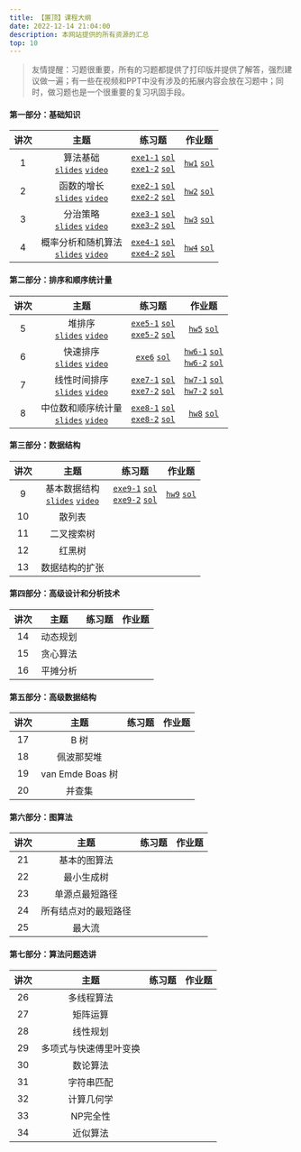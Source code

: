 ```yaml
---
title: 【置顶】课程大纲
date: 2022-12-14 21:04:00
description: 本网站提供的所有资源的汇总
top: 10
---
```


> 友情提醒：习题很重要，所有的习题都提供了打印版并提供了解答，强烈建议做一遍；有一些在视频和PPT中没有涉及的拓展内容会放在习题中；同时，做习题也是一个很重要的复习巩固手段。

#### 第一部分：基础知识

|讲次|主题|练习题|作业题|
|:-:|:-:|:-:|:-:|
|1|算法基础<br/>[`slides`](/slides/lec01-getting-started.pdf) [`video`](https://www.bilibili.com/video/BV1xD4y1V77a/)|[`exe1-1`](/exercise/exe1-1.pdf) [`sol`](/solution1/exe1-1/)<br/>[`exe1-2`](/exercise/exe1-2.pdf) [`sol`](/solution1/exe1-2/)|[`hw1`](/homework/hw1.pdf) [`sol`](/solution1/hw1/)|
|2|函数的增长<br/>[`slides`](/slides/lec02-growth-of-functions.pdf) [`video`](https://www.bilibili.com/video/BV1vx4y1G7oQ/)|[`exe2-1`](/exercise/exe2-1.pdf) [`sol`](/solution2/exe2-1/)<br/>[`exe2-2`](/exercise/exe2-2.pdf) [`sol`](/solution2/exe2-2/)|[`hw2`](/homework/hw2.pdf) [`sol`](/solution2/hw2/)|
|3|分治策略<br/>[`slides`](/slides/lec03-divide-and-conquer.pdf) [`video`](https://www.bilibili.com/video/BV1MM411F7Er/)|[`exe3-1`](/exercise/exe3-1.pdf) [`sol`](/solution3/exe3-1/)<br/>[`exe3-2`](/exercise/exe3-2.pdf) [`sol`](/solution3/exe3-2/)|[`hw3`](/homework/hw3.pdf) [`sol`](/solution3/hw3/)|
|4|概率分析和随机算法<br/>[`slides`](/slides/lec04-probabilistic-analysis-and-randomized-algorithms.pdf) [`video`](https://www.bilibili.com/video/BV1Dd4y1j7n3/)|[`exe4-1`](/exercise/exe4-1.pdf) [`sol`](/solution4/exe4-1/)<br/>[`exe4-2`](/exercise/exe4-2.pdf) [`sol`](/solution4/exe4-2/)|[`hw4`](/homework/hw4.pdf) [`sol`](/solution4/hw4/)|


#### 第二部分：排序和顺序统计量

|讲次|主题|练习题|作业题|
|:-:|:-:|:-:|:-:|
|5|堆排序<br/>[`slides`](/slides/lec05-heapsort.pdf) [`video`](https://www.bilibili.com/video/BV1mT411y7Hx/)|[`exe5-1`](/exercise/exe5-1.pdf) [`sol`](/solution5/exe5-1/)<br/>[`exe5-2`](/exercise/exe5-2.pdf) [`sol`](/solution5/exe5-2/)|[`hw5`](/homework/hw5.pdf) [`sol`](/solution5/hw5/)|
|6|快速排序<br/>[`slides`](/slides/lec06-quicksort.pdf) [`video`](https://www.bilibili.com/video/BV1Qv4y167Jb/)|[`exe6`](/exercise/exe6.pdf) [`sol`](/solution6/exe6/)|[`hw6-1`](/homework/hw6-1.pdf) [`sol`](/solution6/hw6-1/)<br/>[`hw6-2`](/homework/hw6-2.pdf) [`sol`](/solution6/hw6-2/)|
|7|线性时间排序<br/>[`slides`](/slides/lec07-sorting-in-linear-time.pdf) [`video`](https://www.bilibili.com/video/BV1yj411T7pJ/)|[`exe7-1`](/exercise/exe7-1.pdf) [`sol`](/solution7/exe7-1/)<br/>[`exe7-2`](/exercise/exe7-2.pdf) [`sol`](/solution7/exe7-2/)|[`hw7-1`](/homework/hw7-1.pdf) [`sol`](/solution7/hw7-1/)<br/>[`hw7-2`](/homework/hw7-2.pdf) [`sol`](/solution7/hw7-2/)|
|8|中位数和顺序统计量<br/>[`slides`](/slides/lec08-medians-and-order-statistics.pdf) [`video`](https://www.bilibili.com/video/BV1yA411z7f1/)|[`exe8-1`](/exercise/exe8-1.pdf) [`sol`](/solution8/exe8-1/)<br/>[`exe8-2`](/exercise/exe8-2.pdf) [`sol`](/solution8/exe8-2/)|[`hw8`](/homework/hw8.pdf) [`sol`](/solution8/hw8/)|


#### 第三部分：数据结构

|讲次|主题|练习题|作业题|
|:-:|:-:|:-:|:-:|
|9|基本数据结构<br/>[`slides`](/slides/lec09-elementary-data-structures.pdf) [`video`](https://www.bilibili.com/video/BV15U421Z7tm/)|[`exe9-1`](/exercise/exe9-1.pdf) [`sol`](/solution9/exe9-1/)<br/>[`exe9-2`](/exercise/exe9-2.pdf) [`sol`](/solution9/exe9-2/)|[`hw9`](/homework/hw9.pdf) [`sol`](/solution9/hw9/)|
|10|散列表|||
|11|二叉搜索树|||
|12|红黑树|||
|13|数据结构的扩张|||


#### 第四部分：高级设计和分析技术

|讲次|主题|练习题|作业题|
|:-:|:-:|:-:|:-:|
|14|动态规划|||
|15|贪心算法|||
|16|平摊分析|||


#### 第五部分：高级数据结构

|讲次|主题|练习题|作业题|
|:-:|:-:|:-:|:-:|
|17|B 树|||
|18|佩波那契堆|||
|19|van Emde Boas 树|||
|20|并查集|||


#### 第六部分：图算法

|讲次|主题|练习题|作业题|
|:-:|:-:|:-:|:-:|
|21|基本的图算法|||
|22|最小生成树|||
|23|单源点最短路径|||
|24|所有结点对的最短路径|||
|25|最大流|||


#### 第七部分：算法问题选讲

|讲次|主题|练习题|作业题|
|:-:|:-:|:-:|:-:|
|26|多线程算法|||
|27|矩阵运算|||
|28|线性规划|||
|29|多项式与快速傅里叶变换|||
|30|数论算法|||
|31|字符串匹配|||
|32|计算几何学|||
|33|NP完全性|||
|34|近似算法|||


